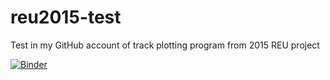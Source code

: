 # reu2015-test
Test in my GitHub account of track plotting program from 2015 REU project

[![Binder](https://mybinder.org/badge_logo.svg)](https://mybinder.org/v2/gh/kreevescfa/reu2015-test.git/master)

